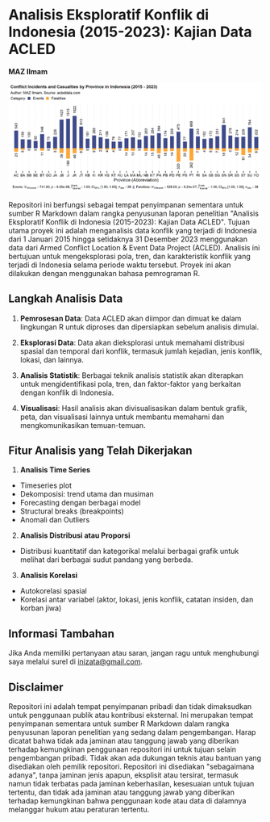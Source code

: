 # Analisis Eksploratif Konflik di Indonesia (2015-2023): Kajian Data ACLED

**MAZ Ilmam**
  
![Data](data/barevfat.png)

Repositori ini berfungsi sebagai tempat penyimpanan sementara untuk sumber R Markdown dalam rangka penyusunan laporan penelitian "Analisis Eksploratif Konflik di Indonesia (2015-2023): Kajian Data ACLED". Tujuan utama proyek ini adalah menganalisis data konflik yang terjadi di Indonesia dari 1 Januari 2015 hingga setidaknya 31 Desember 2023 menggunakan data dari Armed Conflict Location & Event Data Project (ACLED). Analisis ini bertujuan untuk mengeksplorasi pola, tren, dan karakteristik konflik yang terjadi di Indonesia selama periode waktu tersebut. Proyek ini akan dilakukan dengan menggunakan bahasa pemrograman R.

## Langkah Analisis Data

1. **Pemrosesan Data**: Data ACLED akan diimpor dan dimuat ke dalam lingkungan R untuk diproses dan dipersiapkan sebelum analisis dimulai.

2. **Eksplorasi Data**: Data akan dieksplorasi untuk memahami distribusi spasial dan temporal dari konflik, termasuk jumlah kejadian, jenis konflik, lokasi, dan lainnya.

3. **Analisis Statistik**: Berbagai teknik analisis statistik akan diterapkan untuk mengidentifikasi pola, tren, dan faktor-faktor yang berkaitan dengan konflik di Indonesia.

4. **Visualisasi**: Hasil analisis akan divisualisasikan dalam bentuk grafik, peta, dan visualisasi lainnya untuk membantu memahami dan mengkomunikasikan temuan-temuan.

## Fitur Analisis yang Telah Dikerjakan

1. **Analisis Time Series**
  - Timeseries plot
- Dekomposisi: trend utama dan musiman
- Forecasting dengan berbagai model
- Structural breaks (breakpoints)
- Anomali dan Outliers

2. **Analisis Distribusi atau Proporsi**
  - Distribusi kuantitatif dan kategorikal melalui berbagai grafik untuk melihat dari berbagai sudut pandang yang berbeda.

3. **Analisis Korelasi**
  - Autokorelasi spasial
- Korelasi antar variabel (aktor, lokasi, jenis konflik, catatan insiden, dan korban jiwa)

## Informasi Tambahan

Jika Anda memiliki pertanyaan atau saran, jangan ragu untuk menghubungi saya melalui surel di [inizata@gmail.com](mailto:inizata@gmail.com).

## Disclaimer
  
Repositori ini adalah tempat penyimpanan pribadi dan tidak dimaksudkan untuk penggunaan publik atau kontribusi eksternal. Ini merupakan tempat penyimpanan sementara untuk sumber R Markdown dalam rangka penyusunan laporan penelitian yang sedang dalam pengembangan. Harap dicatat bahwa tidak ada jaminan atau tanggung jawab yang diberikan terhadap kemungkinan penggunaan repositori ini untuk tujuan selain pengembangan pribadi. Tidak akan ada dukungan teknis atau bantuan yang disediakan oleh pemilik repositori. Repositori ini disediakan "sebagaimana adanya", tanpa jaminan jenis apapun, eksplisit atau tersirat, termasuk namun tidak terbatas pada jaminan keberhasilan, kesesuaian untuk tujuan tertentu, dan tidak ada jaminan atau tanggung jawab yang diberikan terhadap kemungkinan bahwa penggunaan kode atau data di dalamnya melanggar hukum atau peraturan tertentu.
